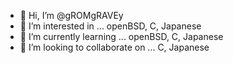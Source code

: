 - 👋 Hi, I’m @gROMgRAVEy
- 👀 I’m interested in ... openBSD, C, Japanese
- 🌱 I’m currently learning ... openBSD, C, Japanese
- 💞️ I’m looking to collaborate on ... C, Japanese

<!---
gROMgRAVEy/gROMgRAVEy is a ✨ special ✨ repository because its `README.md` (this file) appears on your GitHub profile.
You can click the Preview link to take a look at your changes.
--->

